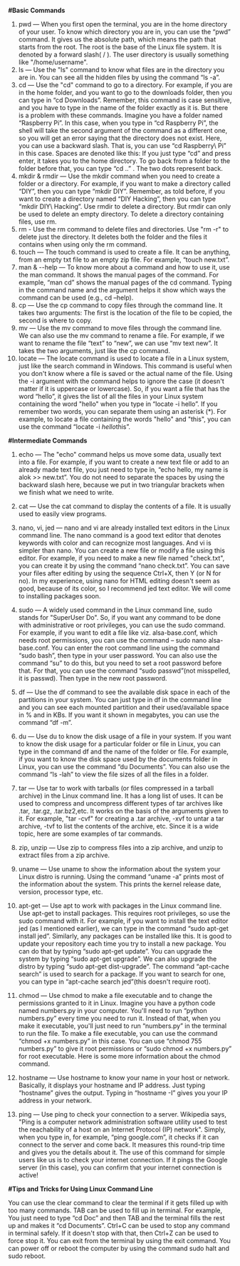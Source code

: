 **#Basic Commands**

1. pwd — When you first open the terminal, you are in the home directory of your user. To know which directory you are in, you can use the “pwd” command. It gives us the absolute path, which means the path that starts from the root. The root is the base of the Linux file system. It is denoted by a forward slash( / ). The user directory is usually something like "/home/username".
2. ls — Use the "ls" command to know what files are in the directory you are in. You can see all the hidden files by using the command “ls -a”.
3. cd — Use the "cd" command to go to a directory. For example, if you are in the home folder, and you want to go to the downloads folder, then you can type in “cd Downloads”. Remember, this command is case sensitive, and you have to type in the name of the folder exactly as it is. But there is a problem with these commands. Imagine you have a folder named “Raspberry Pi”. In this case, when you type in “cd Raspberry Pi”, the shell will take the second argument of the command as a different one, so you will get an error saying that the directory does not exist. Here, you can use a backward slash. That is, you can use “cd Raspberry\ Pi” in this case. Spaces are denoted like this: If you just type “cd” and press enter, it takes you to the home directory. To go back from a folder to the folder before that, you can type “cd ..” . The two dots represent back.
4. mkdir & rmdir — Use the mkdir command when you need to create a folder or a directory. For example, if you want to make a directory called “DIY”, then you can type “mkdir DIY”. Remember, as told before, if you want to create a directory named “DIY Hacking”, then you can type “mkdir DIY\ Hacking”. Use rmdir to delete a directory. But rmdir can only be used to delete an empty directory. To delete a directory containing files, use rm.
5. rm - Use the rm command to delete files and directories.  Use "rm -r" to delete just the directory. It deletes both the folder and the files it contains when using only the rm command. 
6. touch — The touch command is used to create a file. It can be anything, from an empty txt file to an empty zip file. For example, “touch new.txt”.
7. man & --help — To know more about a command and how to use it, use the man command. It shows the manual pages of the command. For example, “man cd” shows the manual pages of the cd command. Typing in the command name and the argument helps it show which ways the command can be used (e.g., cd –help).
8. cp — Use the cp command to copy files through the command line. It takes two arguments: The first is the location of the file to be copied, the second is where to copy.
9. mv — Use the mv command to move files through the command line. We can also use the mv command to rename a file. For example, if we want to rename the file “text” to “new”, we can use “mv text new”. It takes the two arguments, just like the cp command.
10. locate — The locate command is used to locate a file in a Linux system, just like the search command in Windows. This command is useful when you don't know where a file is saved or the actual name of the file. Using the -i argument with the command helps to ignore the case (it doesn't matter if it is uppercase or lowercase). So, if you want a file that has the word “hello”, it gives the list of all the files in your Linux system containing the word "hello" when you type in “locate -i hello”. If you remember two words, you can separate them using an asterisk (*). For example, to locate a file containing the words "hello" and "this", you can use the command “locate -i *hello*this”.
  
  **#Intermediate Commands**

1. echo — The "echo" command helps us move some data, usually text into a file. For example, if you want to create a new text file or add to an already made text file, you just need to type in, “echo hello, my name is alok >> new.txt”. You do not need to separate the spaces by using the backward slash here, because we put in two triangular brackets when we finish what we need to write.

2. cat — Use the cat command to display the contents of a file. It is usually used to easily view programs.
3. nano, vi, jed — nano and vi are already installed text editors in the Linux command line. The nano command is a good text editor that denotes keywords with color and can recognize most languages. And vi is simpler than nano. You can create a new file or modify a file using this editor. For example, if you need to make a new file named "check.txt", you can create it by using the command “nano check.txt”. You can save your files after editing by using the sequence Ctrl+X, then Y (or N for no). In my experience, using nano for HTML editing doesn't seem as good, because of its color, so I recommend jed text editor. We will come to installing packages soon.
4. sudo — A widely used command in the Linux command line, sudo stands for "SuperUser Do". So, if you want any command to be done with administrative or root privileges, you can use the sudo command. For example, if you want to edit a file like viz. alsa-base.conf, which needs root permissions, you can use the command – sudo nano alsa-base.conf. You can enter the root command line using the command “sudo bash”, then type in your user password. You can also use the command “su” to do this, but you need to set a root password before that. For that, you can use the command “sudo passwd”(not misspelled, it is passwd). Then type in the new root password.
5. df — Use the df command to see the available disk space in each of the partitions in your system. You can just type in df in the command line and you can see each mounted partition and their used/available space in % and in KBs. If you want it shown in megabytes, you can use the command “df -m”.
6. du — Use du to know the disk usage of a file in your system. If you want to know the disk usage for a particular folder or file in Linux, you can type in the command df and the name of the folder or file. For example, if you want to know the disk space used by the documents folder in Linux, you can use the command “du Documents”. You can also use the command “ls -lah” to view the file sizes of all the files in a folder.
7. tar — Use tar to work with tarballs (or files compressed in a tarball archive) in the Linux command line. It has a long list of uses. It can be used to compress and uncompress different types of tar archives like .tar, .tar.gz, .tar.bz2,etc. It works on the basis of the arguments given to it. For example, "tar -cvf" for creating a .tar archive, -xvf to untar a tar archive, -tvf to list the contents of the archive, etc. Since it is a wide topic, here are some examples of tar commands.
8. zip, unzip — Use zip to compress files into a zip archive, and unzip to extract files from a zip archive.
9. uname — Use uname to show the information about the system your Linux distro is running. Using the command “uname -a” prints most of the information about the system. This prints the kernel release date, version, processor type, etc.
10. apt-get — Use apt to work with packages in the Linux command line. Use apt-get to install packages. This requires root privileges, so use the sudo command with it. For example, if you want to install the text editor jed (as I mentioned earlier), we can type in the command “sudo apt-get install jed”. Similarly, any packages can be installed like this. It is good to update your repository each time you try to install a new package. You can do that by typing “sudo apt-get update”. You can upgrade the system by typing “sudo apt-get upgrade”. We can also upgrade the distro by typing “sudo apt-get dist-upgrade”. The command “apt-cache search” is used to search for a package. If you want to search for one, you can type in “apt-cache search jed”(this doesn't require root).
11. chmod — Use chmod to make a file executable and to change the permissions granted to it in Linux. Imagine you have a python code named numbers.py in your computer. You'll need to run “python numbers.py” every time you need to run it. Instead of that, when you make it executable, you'll just need to run “numbers.py” in the terminal to run the file. To make a file executable, you can use the command “chmod +x numbers.py” in this case. You can use “chmod 755 numbers.py” to give it root permissions or “sudo chmod +x numbers.py” for root executable. Here is some more information about the chmod command.
12. hostname — Use hostname to know your name in your host or network. Basically, it displays your hostname and IP address. Just typing “hostname” gives the output. Typing in “hostname -I” gives you your IP address in your network.
13. ping — Use ping to check your connection to a server. Wikipedia says, "Ping is a computer network administration software utility used to test the reachability of a host on an Internet Protocol (IP) network". Simply, when you type in, for example, “ping google.com”, it checks if it can connect to the server and come back. It measures this round-trip time and gives you the details about it. The use of this command for simple users like us is to check your internet connection. If it pings the Google server (in this case), you can confirm that your internet connection is active!

**#Tips and Tricks for Using Linux Command Line**

You can use the clear command to clear the terminal if it gets filled up with too many commands.
TAB can be used to fill up in terminal. For example, You just need to type “cd Doc” and then TAB and the terminal fills the rest up and makes it “cd Documents”.
Ctrl+C can be used to stop any command in terminal safely. If it doesn't stop with that, then Ctrl+Z can be used to force stop it.
You can exit from the terminal by using the exit command.
You can power off or reboot the computer by using the command sudo halt and sudo reboot.
